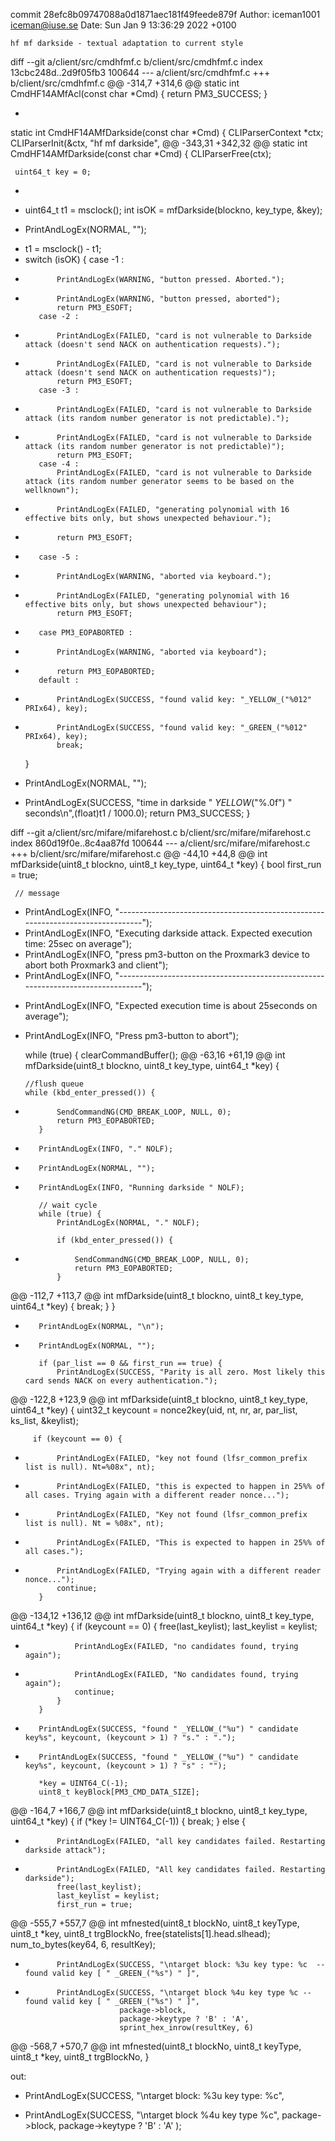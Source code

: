 commit 28efc8b09747088a0d1871aec181f49feede879f
Author: iceman1001 <iceman@iuse.se>
Date:   Sun Jan 9 13:36:29 2022 +0100

    hf mf darkside - textual adaptation to current style

diff --git a/client/src/cmdhfmf.c b/client/src/cmdhfmf.c
index 13cbc248d..2d9f05fb3 100644
--- a/client/src/cmdhfmf.c
+++ b/client/src/cmdhfmf.c
@@ -314,7 +314,6 @@ static int CmdHF14AMfAcl(const char *Cmd) {
     return PM3_SUCCESS;
 }
 
-
 static int CmdHF14AMfDarkside(const char *Cmd) {
     CLIParserContext *ctx;
     CLIParserInit(&ctx, "hf mf darkside",
@@ -343,31 +342,32 @@ static int CmdHF14AMfDarkside(const char *Cmd) {
     CLIParserFree(ctx);
 
     uint64_t key = 0;
-
+    uint64_t t1 = msclock();
     int isOK = mfDarkside(blockno, key_type, &key);
-    PrintAndLogEx(NORMAL, "");
+    t1 = msclock() - t1;
+
     switch (isOK) {
         case -1 :
-            PrintAndLogEx(WARNING, "button pressed. Aborted.");
+            PrintAndLogEx(WARNING, "button pressed, aborted");
             return PM3_ESOFT;
         case -2 :
-            PrintAndLogEx(FAILED, "card is not vulnerable to Darkside attack (doesn't send NACK on authentication requests).");
+            PrintAndLogEx(FAILED, "card is not vulnerable to Darkside attack (doesn't send NACK on authentication requests)");
             return PM3_ESOFT;
         case -3 :
-            PrintAndLogEx(FAILED, "card is not vulnerable to Darkside attack (its random number generator is not predictable).");
+            PrintAndLogEx(FAILED, "card is not vulnerable to Darkside attack (its random number generator is not predictable)");
             return PM3_ESOFT;
         case -4 :
             PrintAndLogEx(FAILED, "card is not vulnerable to Darkside attack (its random number generator seems to be based on the wellknown");
-            PrintAndLogEx(FAILED, "generating polynomial with 16 effective bits only, but shows unexpected behaviour.");
-            return PM3_ESOFT;
-        case -5 :
-            PrintAndLogEx(WARNING, "aborted via keyboard.");
+            PrintAndLogEx(FAILED, "generating polynomial with 16 effective bits only, but shows unexpected behaviour");
             return PM3_ESOFT;
+        case PM3_EOPABORTED :
+            PrintAndLogEx(WARNING, "aborted via keyboard");
+            return PM3_EOPABORTED;
         default :
-            PrintAndLogEx(SUCCESS, "found valid key: "_YELLOW_("%012" PRIx64), key);
+            PrintAndLogEx(SUCCESS, "found valid key: "_GREEN_("%012" PRIx64), key);
             break;
     }
-    PrintAndLogEx(NORMAL, "");
+    PrintAndLogEx(SUCCESS, "time in darkside " _YELLOW_("%.0f") " seconds\n",(float)t1 / 1000.0);
     return PM3_SUCCESS;
 }
 
diff --git a/client/src/mifare/mifarehost.c b/client/src/mifare/mifarehost.c
index 860d19f0e..8c4aa87fd 100644
--- a/client/src/mifare/mifarehost.c
+++ b/client/src/mifare/mifarehost.c
@@ -44,10 +44,8 @@ int mfDarkside(uint8_t blockno, uint8_t key_type, uint64_t *key) {
     bool first_run = true;
 
     // message
-    PrintAndLogEx(INFO, "--------------------------------------------------------------------------------");
-    PrintAndLogEx(INFO, "Executing darkside attack. Expected execution time: 25sec on average");
-    PrintAndLogEx(INFO, "press pm3-button on the Proxmark3 device to abort both Proxmark3 and client");
-    PrintAndLogEx(INFO, "--------------------------------------------------------------------------------");
+    PrintAndLogEx(INFO, "Expected execution time is about 25seconds on average");
+    PrintAndLogEx(INFO, "Press pm3-button to abort");
 
     while (true) {
         clearCommandBuffer();
@@ -63,16 +61,19 @@ int mfDarkside(uint8_t blockno, uint8_t key_type, uint64_t *key) {
 
         //flush queue
         while (kbd_enter_pressed()) {
+            SendCommandNG(CMD_BREAK_LOOP, NULL, 0);
             return PM3_EOPABORTED;
         }
 
-        PrintAndLogEx(INFO, "." NOLF);
+        PrintAndLogEx(NORMAL, "");
+        PrintAndLogEx(INFO, "Running darkside " NOLF);
 
         // wait cycle
         while (true) {
             PrintAndLogEx(NORMAL, "." NOLF);
 
             if (kbd_enter_pressed()) {
+                SendCommandNG(CMD_BREAK_LOOP, NULL, 0);
                 return PM3_EOPABORTED;
             }
 
@@ -112,7 +113,7 @@ int mfDarkside(uint8_t blockno, uint8_t key_type, uint64_t *key) {
                 break;
             }
         }
-        PrintAndLogEx(NORMAL, "\n");
+        PrintAndLogEx(NORMAL, "");
 
         if (par_list == 0 && first_run == true) {
             PrintAndLogEx(SUCCESS, "Parity is all zero. Most likely this card sends NACK on every authentication.");
@@ -122,8 +123,9 @@ int mfDarkside(uint8_t blockno, uint8_t key_type, uint64_t *key) {
         uint32_t keycount = nonce2key(uid, nt, nr, ar, par_list, ks_list, &keylist);
 
         if (keycount == 0) {
-            PrintAndLogEx(FAILED, "key not found (lfsr_common_prefix list is null). Nt=%08x", nt);
-            PrintAndLogEx(FAILED, "this is expected to happen in 25%% of all cases. Trying again with a different reader nonce...");
+            PrintAndLogEx(FAILED, "Key not found (lfsr_common_prefix list is null). Nt = %08x", nt);
+            PrintAndLogEx(FAILED, "This is expected to happen in 25%% of all cases.");
+            PrintAndLogEx(FAILED, "Trying again with a different reader nonce...");
             continue;
         }
 
@@ -134,12 +136,12 @@ int mfDarkside(uint8_t blockno, uint8_t key_type, uint64_t *key) {
             if (keycount == 0) {
                 free(last_keylist);
                 last_keylist = keylist;
-                PrintAndLogEx(FAILED, "no candidates found, trying again");
+                PrintAndLogEx(FAILED, "No candidates found, trying again");
                 continue;
             }
         }
 
-        PrintAndLogEx(SUCCESS, "found " _YELLOW_("%u") " candidate key%s", keycount, (keycount > 1) ? "s." : ".");
+        PrintAndLogEx(SUCCESS, "found " _YELLOW_("%u") " candidate key%s", keycount, (keycount > 1) ? "s" : "");
 
         *key = UINT64_C(-1);
         uint8_t keyBlock[PM3_CMD_DATA_SIZE];
@@ -164,7 +166,7 @@ int mfDarkside(uint8_t blockno, uint8_t key_type, uint64_t *key) {
         if (*key != UINT64_C(-1)) {
             break;
         } else {
-            PrintAndLogEx(FAILED, "all key candidates failed. Restarting darkside attack");
+            PrintAndLogEx(FAILED, "All key candidates failed. Restarting darkside");
             free(last_keylist);
             last_keylist = keylist;
             first_run = true;
@@ -555,7 +557,7 @@ int mfnested(uint8_t blockNo, uint8_t keyType, uint8_t *key, uint8_t trgBlockNo,
             free(statelists[1].head.slhead);
             num_to_bytes(key64, 6, resultKey);
 
-            PrintAndLogEx(SUCCESS, "\ntarget block: %3u key type: %c  -- found valid key [ " _GREEN_("%s") " ]",
+            PrintAndLogEx(SUCCESS, "\ntarget block %4u key type %c -- found valid key [ " _GREEN_("%s") " ]",
                           package->block,
                           package->keytype ? 'B' : 'A',
                           sprint_hex_inrow(resultKey, 6)
@@ -568,7 +570,7 @@ int mfnested(uint8_t blockNo, uint8_t keyType, uint8_t *key, uint8_t trgBlockNo,
     }
 
 out:
-    PrintAndLogEx(SUCCESS, "\ntarget block: %3u key type: %c",
+    PrintAndLogEx(SUCCESS, "\ntarget block %4u key type %c",
                   package->block,
                   package->keytype ? 'B' : 'A'
                  );
